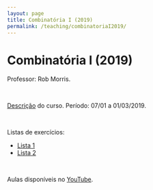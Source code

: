 ```yaml
---
layout: page
title: Combinatória I (2019)
permalink: /teaching/combinatoriaI2019/
---
```


# Combinatória I (2019)

Professor: Rob Morris.

<br>

[Descrição](https://impa.br/ensino/programas-de-formacao/mestrado-academico/disciplinas-mestrado-academico/combinatoria-i/) do curso. Período: 07/01 a 01/03/2019.

<br>

Listas de exercícios:
- [Lista 1]({{site.baseurl}}/teaching/CombinatoriaI2019-lista1.pdf)
- [Lista 2]({{site.baseurl}}/teaching/CombinatoriaI2019-lista2.pdf)

<br>

Aulas disponíveis no [YouTube](https://www.youtube.com/playlist?list=PLo4jXE-LdDTSkmHd3xNGhcObfWXvpwmCL).
